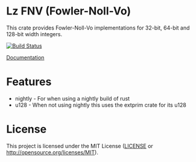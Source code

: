 # Lz FNV (Fowler-Noll-Vo)

This crate provides Fowler-Noll-Vo implementations for 32-bit, 64-bit and 128-bit width integers.

[![Build Status](https://travis-ci.org/Lukazoid/lz_fnv.svg?branch=master)](https://travis-ci.org/Lukazoid/lz_fnv)

[Documentation](https://docs.rs/lz_fnv)

# Features
* nightly - For when using a nightly build of rust
* u128 - When not using nightly this uses the extprim crate for its u128 

# License

This project is licensed under the MIT License ([LICENSE](LICENSE) or http://opensource.org/licenses/MIT).